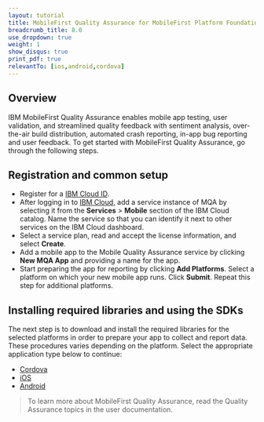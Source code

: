 ```yaml
---
layout: tutorial
title: MobileFirst Quality Assurance for MobileFirst Platform Foundation 8.0
breadcrumb_title: 8.0
use_dropdown: true
weight: 1
show_disqus: true
print_pdf: true
relevantTo: [ios,android,cordova]
---
```

<!-- NLS_CHARSET=UTF-8 -->
## Overview
IBM MobileFirst Quality Assurance enables mobile app testing, user validation, and streamlined quality feedback with sentiment analysis, over-the-air build distribution, automated crash reporting, in-app bug reporting and user feedback. To get started with MobileFirst Quality Assurance, go through the following steps.

## Registration and common setup

* Register for a [IBM Cloud ID](https://console.ng.bluemix.net/registration/).
* After logging in to [IBM Cloud](https://console.stage1.ng.bluemix.net/home/), add a service instance of MQA by selecting it from the **Services** > **Mobile** section of the IBM Cloud catalog. Name the service so that you can identify it next to other services on the IBM Cloud dashboard.
* Select a service plan, read and accept the license information, and select **Create**.
* Add a mobile app to the Mobile Quality Assurance service by clicking **New MQA App** and providing a name for the app.
* Start preparing the app for reporting by clicking **Add Platforms**. Select a platform on which your new mobile app runs. Click **Submit**. Repeat this step for additional platforms.


## Installing required libraries and using the SDKs
The next step is to download and install the required libraries for the selected platforms in order to prepare your app to collect and report data. These procedures varies depending on the platform. Select the appropriate application type below to continue:

* [Cordova](cordova/)
* [iOS](ios/)
* [Android](android/)

> To learn more about MobileFirst Quality Assurance, read the Quality Assurance topics in the user documentation.
